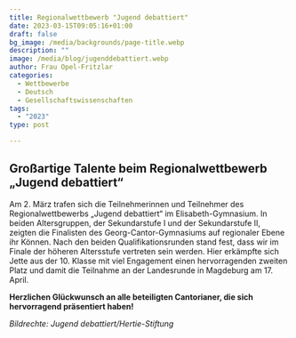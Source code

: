 ```yaml
---
title: Regionalwettbewerb "Jugend debattiert"
date: 2023-03-15T09:05:16+01:00
draft: false
bg_image: /media/backgrounds/page-title.webp
description: ""
image: /media/blog/jugenddebattiert.webp
author: Frau Opel-Fritzlar
categories:
  - Wettbewerbe
  - Deutsch
  - Gesellschaftswissenschaften
tags:
  - "2023"
type: post

---
```

## Großartige Talente beim Regionalwettbewerb „Jugend debattiert“

Am 2. März trafen sich die Teilnehmerinnen und Teilnehmer des Regionalwettbewerbs „Jugend debattiert“ im Elisabeth-Gymnasium. In beiden Altersgruppen, der Sekundarstufe I und der Sekundarstufe II, zeigten die Finalisten des Georg-Cantor-Gymnasiums auf regionaler Ebene ihr Können. Nach den beiden Qualifikationsrunden stand fest, dass wir im Finale der höheren Altersstufe vertreten sein werden. Hier erkämpfte sich Jette aus der 10. Klasse mit viel Engagement einen hervorragenden zweiten Platz und damit die Teilnahme an der Landesrunde in Magdeburg am 17. April. 

**Herzlichen Glückwunsch an alle beteiligten Cantorianer, die
sich hervorragend präsentiert haben!**

_Bildrechte: Jugend debattiert/Hertie-Stiftung_
